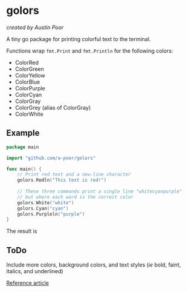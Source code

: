 # golors

_created by Austin Poor_

A tiny go package for printing colorful text to the terminal.

Functions wrap `fmt.Print` and `fmt.Println` for the following colors:

* ColorRed
* ColorGreen
* ColorYellow
* ColorBlue
* ColorPurple
* ColorCyan
* ColorGray
* ColorGrey (alias of ColorGray)
* ColorWhite

## Example

```go
package main

import "github.com/a-poor/golors"

func main() {
	// Print red text and a new-line character
	golors.Redln("This text is red!")
	
	// These three commands print a single line "whitecyanpurple"
	// but where each word is the correct color
	golors.White("white")
    golors.Cyan("cyan")
    golors.Purpleln("purple")
}
```

The result is

## ToDo

Include more colors, background colors, and text styles (_ie_ bold, faint, italics, and underlined)

[Reference article](https://dev.to/ifenna__/adding-colors-to-bash-scripts-48g4)



